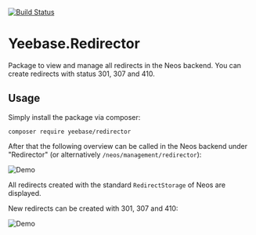 [![Build Status](https://travis-ci.com/yeebase/Yeebase.Redirector.svg?branch=master)](https://travis-ci.com/yeebase/Yeebase.Redirector)

# Yeebase.Redirector

Package to view and manage all redirects in the Neos backend. You can create redirects with status 301, 307 and 410.

## Usage

Simply install the package via composer:

```composer require yeebase/redirector```

After that the following overview can be called in the Neos backend under "Redirector" (or alternatively `/neos/management/redirector`):

![Demo](Docs/overview-redirect.png)

All redirects created with the standard `RedirectStorage` of Neos are displayed.

New redirects can be created with 301, 307 and 410:

![Demo](Docs/create-redirect.png)